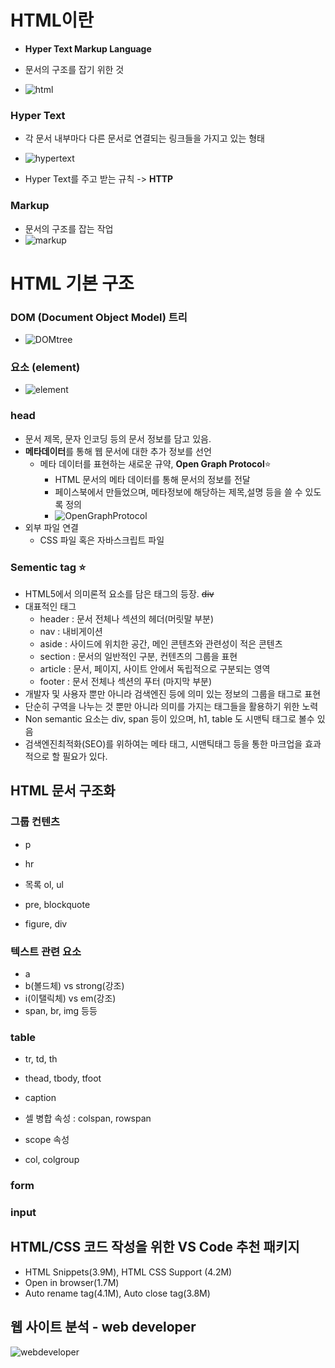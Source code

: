 # HTML이란

- **Hyper Text Markup Language**
- 문서의 구조를 잡기 위한 것

- ![html](../HTML/html.JPG)



### Hyper Text

- 각 문서 내부마다 다른 문서로 연결되는 링크들을 가지고 있는 형태
- ![hypertext](../HTML/hypertext.JPG)



- Hyper Text를 주고 받는 규칙 -> **HTTP**



### Markup

- 문서의 구조를 잡는 작업
- ![markup](../HTML/markup.JPG)





# HTML 기본 구조



### DOM (Document Object Model) 트리

- ![DOMtree](../HTML/DOMtree.JPG)



### 요소 (element)

- ![element](../HTML/element.JPG)





### head

- 문서 제목, 문자 인코딩 등의 문서 정보를 담고 있음.
- **메타데이터**를 통해 웹 문서에 대한 추가 정보를 선언
  - 메타 데이터를 표현하는 새로운 규약, **Open Graph Protocol**:star:
    - HTML 문서의 메타 데이터를 통해 문서의 정보를 전달
    - 페이스북에서 만들었으며, 메타정보에 해당하는 제목,설명 등을 쓸 수 있도록 정의
    - ![OpenGraphProtocol](../HTML/OpenGraphProtocol.JPG)
- 외부 파일 연결
  - CSS 파일 혹은 자바스크립트 파일



### Sementic tag :star:

- HTML5에서 의미론적 요소를 담은 태그의 등장. ~~div~~
- 대표적인 태그
  - header : 문서 전체나 섹션의 헤더(머릿말 부분)
  - nav : 내비게이션
  - aside : 사이드에 위치한 공간, 메인 콘텐츠와 관련성이 적은 콘텐츠
  - section : 문서의 일반적인 구분, 컨텐츠의 그룹을 표현
  - article : 문서, 페이지, 사이트 안에서 독립적으로 구분되는 영역
  - footer : 문서 전체나 섹션의 푸터 (마지막 부분)
- 개발자 및 사용자 뿐만 아니라 검색엔진 등에 의미 있는 정보의 그룹을 태그로 표현
- 단순히 구역을 나누는 것 뿐만 아니라 의미를 가지는 태그들을 활용하기 위한 노력
- Non semantic 요소는 div, span 등이 있으며, h1, table 도 시맨틱 태그로 볼수 있음
- 검색엔진최적화(SEO)를 위하여는 메타 태그, 시맨틱태그 등을 통한 마크업을 효과적으로 할 필요가 있다.





## HTML 문서 구조화



### 그룹 컨텐츠

- p
- hr
- 목록 ol, ul
- pre, blockquote

- figure, div



### 텍스트 관련 요소

- a
- b(볼드체) vs strong(강조)
- i(이탤릭체) vs em(강조)
- span, br, img 등등



### table

- tr, td, th
- thead, tbody, tfoot
- caption
- 셀 병합 속성 : colspan, rowspan

- scope 속성
- col, colgroup



### form



### input





## HTML/CSS 코드 작성을 위한 VS Code 추천 패키지

- HTML Snippets(3.9M), HTML CSS Support (4.2M)
- Open in browser(1.7M)
- Auto rename tag(4.1M), Auto close tag(3.8M)



 ## 웹 사이트 분석 - web developer

![webdeveloper](../HTML/webdeveloper.JPG)